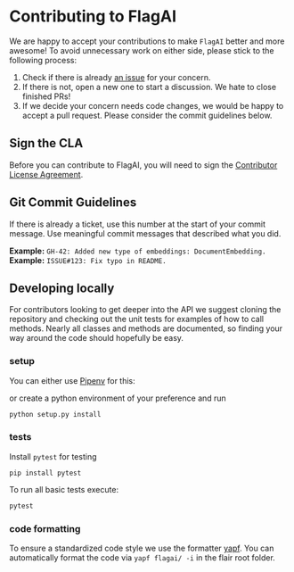 # Contributing to FlagAI

We are happy to accept your contributions to make `FlagAI` better and more awesome! To avoid unnecessary work on either
side, please stick to the following process:

1. Check if there is already [an issue](https://github.com/FlagAI-Open/FlagAI/issues) for your concern.
2. If there is not, open a new one to start a discussion. We hate to close finished PRs!
3. If we decide your concern needs code changes, we would be happy to accept a pull request. Please consider the
commit guidelines below.

## Sign the CLA

Before you can contribute to FlagAI, you will need to sign the [Contributor License Agreement](CLA.md).

## Git Commit Guidelines

If there is already a ticket, use this number at the start of your commit message.
Use meaningful commit messages that described what you did.

**Example:** `GH-42: Added new type of embeddings: DocumentEmbedding.`
**Example:** `ISSUE#123: Fix typo in README.`


## Developing locally

For contributors looking to get deeper into the API we suggest cloning the repository and checking out the unit
tests for examples of how to call methods. Nearly all classes and methods are documented, so finding your way around
the code should hopefully be easy.

### setup

You can either use [Pipenv](https://pipenv.readthedocs.io/) for this:

or create a python environment of your preference and run
```bash
python setup.py install
```

### tests
Install `pytest` for testing
```
pip install pytest
```
To run all basic tests execute:
```bash
pytest
```

### code formatting

To ensure a standardized code style we use the formatter [yapf](https://github.com/google/yapf).
You can automatically format the code via `yapf flagai/ -i` in the flair root folder.
